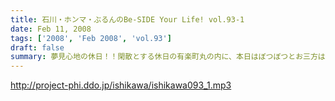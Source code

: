 ```yaml
---
title: 石川・ホンマ・ぶるんのBe-SIDE Your Life! vol.93-1
date: Feb 11, 2008
tags: ['2008', 'Feb 2008', 'vol.93']
draft: false
summary: 夢見心地の休日！！閑散とする休日の有楽町丸の内に、本日はぼつぼつとお三方は登場！そんな俺たちゃ夢がある！ドリーーム。NAMAE
---
```


http://project-phi.ddo.jp/ishikawa/ishikawa093_1.mp3
